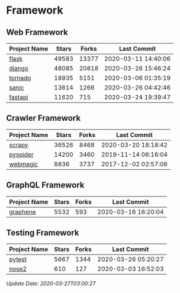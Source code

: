 # Framework

## Web Framework

| Project Name | Stars | Forks | Last Commit |
| ------------ | ----- | ----- | ----------- |
| [flask](https://github.com/pallets/flask) | 49583 | 13377 | 2020-03-11 14:40:06 |
| [django](https://github.com/django/django) | 48085 | 20818 | 2020-03-26 15:46:24 |
| [tornado](https://github.com/tornadoweb/tornado) | 18935 | 5151 | 2020-03-06 01:35:19 |
| [sanic](https://github.com/huge-success/sanic) | 13614 | 1266 | 2020-03-26 04:42:46 |
| [fastapi](https://github.com/tiangolo/fastapi) | 11620 | 715 | 2020-03-24 19:39:47 |

## Crawler Framework

| Project Name | Stars | Forks | Last Commit |
| ------------ | ----- | ----- | ----------- |
| [scrapy](https://github.com/scrapy/scrapy) | 36526 | 8468 | 2020-03-20 18:18:42 |
| [pyspider](https://github.com/binux/pyspider) | 14200 | 3460 | 2019-11-14 06:16:04 |
| [webmagic](https://github.com/code4craft/webmagic) | 8836 | 3737 | 2017-12-02 02:57:06 |

## GraphQL Framework

| Project Name | Stars | Forks | Last Commit |
| ------------ | ----- | ----- | ----------- |
| [graphene](https://github.com/graphql-python/graphene) | 5532 | 593 | 2020-03-16 16:20:04 |

## Testing Framework

| Project Name | Stars | Forks | Last Commit |
| ------------ | ----- | ----- | ----------- |
| [pytest](https://github.com/pytest-dev/pytest) | 5667 | 1344 | 2020-03-26 05:20:27 |
| [nose2](https://github.com/nose-devs/nose2) | 610 | 127 | 2020-03-03 16:52:03 |

*Update Date: 2020-03-27T03:00:27*